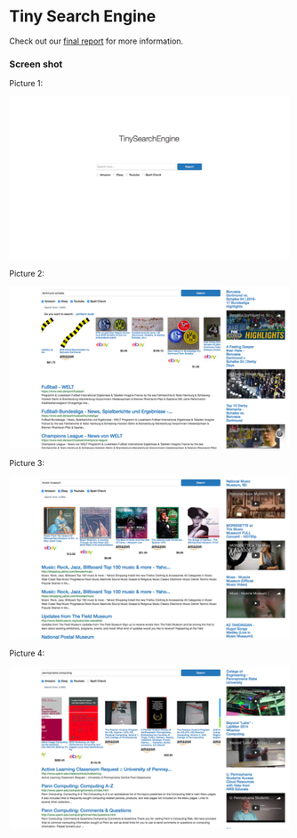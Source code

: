 # Tiny Search Engine

Check out our [final report](report/report.pdf) for more information.

### Screen shot

Picture 1:

![image0](img/0.png)

Picture 2:

![image1](img/1.png)

Picture 3:

![image2](img/2.png)

Picture 4:

![image3](img/3.png)